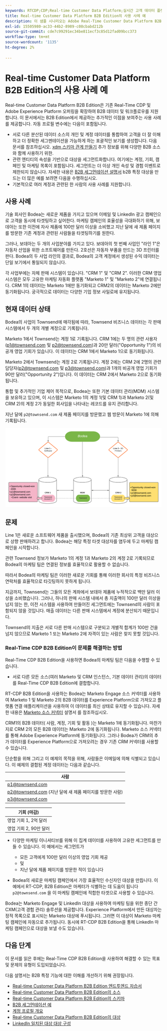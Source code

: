 ```yaml
---
keywords: RTCDP;CDP;Real-time Customer Data Platform;실시간 고객 데이터 플랫폼;실시간 cdp;cdp;rtcdp
title: Real-time Customer Data Platform B2B Edition의 사용 사례 예
description: 이 샘플 시나리오는 Adobe Real-Time Customer Data Platform B2B 에디션 구현 구성에 대한 예제를 제공합니다.
exl-id: 15505980-ac33-44b2-8989-c08cbabd212b
source-git-commit: cde7c99291ec34be811ecf3c85d12fad09bcc373
workflow-type: tm+mt
source-wordcount: '1135'
ht-degree: 2%

---
```


# Real-time Customer Data Platform B2B Edition의 사용 사례 예

Real-time Customer Data Platform B2B Edition은 기존 Real-Time CDP 및 Adobe Experience Platform 오퍼링을 확장하여 B2B 데이터 및 워크플로우를 지원합니다. 이 문서에서는 B2B Edition에서 제공하는 추가적인 이점을 보여주는 사용 사례를 제공합니다. 자동 프로필 변수에는 다음이 포함됩니다.

- 서로 다른 분산된 데이터 소스의 개인 및 계정 데이터를 통합하여 고객을 더 잘 이해하고 더 정확한 세그멘테이션을 가능하게 하는 포괄적인 보기를 생성합니다. 다음 문서를 참조하십시오. [xdm 스키마 관계 만들기](./schemas/b2b.md) 추가 정보를 위해 다양한 B2B 소스와 함께 사용하기 위한.
- 관련 엔티티의 속성을 기반으로 대상을 세그먼트화합니다. 여기에는 계정, 기회, 캠페인 및 마케팅 목록이 포함됩니다. 세그먼트는 더 이상 개인 속성 및 경험 이벤트로 제한되지 않습니다. 자세한 내용은 [B2B 세그먼테이션 설명서](./segmentation/b2b.md) b2B 특정 대상을 만드는 더 많은 예를 보려면 다음을 수행하십시오.
- 기본적으로 여러 계정과 관련된 한 사람의 사용 사례를 지원합니다.

## 사용 사례

기술 회사인 Bodea는 새로운 제품을 가지고 있으며 이메일 및 LinkedIn 광고 캠페인으로 고객을 동시에 타겟팅하고 싶어한다. 마케팅 캠페인의 효율성을 극대화하기 위해, 보데아는 또한 이전에 자사 제품에 100만 달러 이상을 소비했고 지난 달에 새 제품 페이지를 방문한 기존 계정과 관련된 사람들을 타겟팅하기를 원한다.

그러나, 보데아는 두 개의 사업분야를 가지고 있다. 보데아의 첫 번째 사업인 &quot;라인 1&quot;은 자동차 산업을 위한 소프트웨어를 만든다. 2호선은 자동차 부품을 만드는 3D 프린터를 판다. Bodea의 두 사업 라인의 결과로, Bodea의 고객 계정에서 생성된 수익 데이터는 단일 보기에서 통일되지 않습니다.

각 사업부에는 자체 판매 시스템이 있습니다. &quot;CRM 1&quot; 및 &quot;CRM 2&quot;. 이러한 CRM 영업 시스템은 모두 고유한 마케팅 자동화 플랫폼 &quot;Marketo 1&quot; 및 &quot;Marketo 2&quot;에 연결됩니다. CRM 1의 데이터는 Marketo 1에만 동기화되고 CRM2의 데이터는 Marketo 2에만 동기화됩니다. 궁극적으로 데이터는 다양한 기업 정보 사일로에 유지됩니다.

## 현재 데이터 상태

Bodea의 사업이 Townsend에 매각됨에 따라, Townsend 비즈니스 데이터는 각 판매 시스템에서 두 개의 개별 계정으로 기록됩니다.

Marketo 1에서 Townsend는 계정 1로 기록됩니다. CRM 1에는 두 명의 관련 사용자(p1@townsend.com 및 p2@townsend.com)과 20만 달러(&quot;Opportunity 1&quot;)의 비공개 영업 기회가 있습니다. 이 데이터는 CRM 1에서 Marketo 1으로 동기화됩니다.

Marketo 2에서 Townsend는 계정 2로 기록됩니다. 계정 2에는 CRM 2에 2명의 관련 담당자(p2@townsend.com 및 p3@townsend.com)과 1개의 비공개 영업 기회가 90만 달러(&quot;Opportunity 2&quot;)입니다. 이 데이터는 CRM 2에서 Marketo 2으로 동기화됩니다.

통합 및 추가적인 기업 제어 목적으로, Bodea는 또한 기본 데이터 관리(MDM) 시스템을 보유하고 있으며, 이 시스템은 Marketo 1의 계정 1(및 CRM 1)과 Marketo 2(및 CRM 2)의 계정 2가 동일한 회사임을 나타내는 레코드를 유지 관리합니다.

지난 달에 `p2@townsend.com` 새 제품 페이지를 방문했고 웹 방문이 Marketo 1에 의해 기록됩니다.

![계정 정보 다이어그램](./assets/account-info.png)

## 문제

Line 1은 새로운 소프트웨어 제품을 출시했으며, Bodea의 기존 최상위 고객을 대상으로 상향 판매하려고 합니다. Bodea는 해당 특정 타겟 대상자를 염두에 두고 마케팅 캠페인을 시작합니다.

관련 Townsend 정보가 Marketo 1의 계정 1과 Marketo 2의 계정 2로 기록되므로 Bodea의 마케팅 팀은 연결된 정보를 효율적으로 활용할 수 없습니다.

따라서 Bodea의 마케팅 팀은 이러한 새로운 기회를 통해 이러한 회사의 특정 비즈니스 연락처를 효율적으로 타깃팅하지 못하게 됩니다.

지금까지, Townsend는 그들의 모든 계좌에서 보데아 제품에 누적적으로 백만 달러 이상을 소비했습니다. 그러나, 하나의 판매 시스템 내에서 총 지출액이 100만 달러 이상을 넘지 않는 한, 이전 시스템을 사용하여 만들어진 세그먼트에는 Townsend의 사람이 포함되지 않을 것입니다. 매출 데이터는 다른 판매 시스템에서 계정에 분산되기 때문입니다.

Townsend의 지출은 서로 다른 판매 시스템으로 구분되고 개별적 합계가 100만 건을 넘지 않으므로 Marketo 1 또는 Marketo 2에 자격이 있는 사람은 찾지 못할 것입니다.

### Real-Time CDP B2B Edition이 문제를 해결하는 방법

Real-Time CDP B2B Edition을 사용하면 Bodea의 마케팅 팀은 다음을 수행할 수 있습니다.

- 서로 다른 모든 소스(여러 Marketo 및 CRM 인스턴스, 기본 데이터 관리)의 데이터를 Real-Time CDP B2B Edition에 결합합니다.

RT-CDP B2B Edition을 사용하는 Bodea는 Marketo Engage 소스 커넥터를 사용하여 Marketo 1 및 Marketo 2의 B2B 데이터를 Experience Platform으로 가져오고 플랫폼 연결 애플리케이션을 사용하여 이 데이터를 최신 상태로 유지할 수 있습니다. 자세한 내용은 [Marketo 소스 커넥터](../sources/connectors/adobe-applications/marketo/marketo.md) 설명서 를 참조하십시오.

CRM1의 B2B 데이터( 사람, 계정, 기회 및 활동 )는 Marketo 1에 동기화됩니다. 마찬가지로 CRM 2의 모든 B2B 데이터는 Marketo 2에 동기화됩니다. Marketo 소스 커넥터를 통해 Adobe Experience Platform에 동기화됩니다. 그러나 Bodea가 CRM의 추가 데이터를 Experience Platform으로 가져오려는 경우 기존 CRM 커넥터를 사용할 수 있습니다.

단순함을 위해 그리고 이 예제의 목적을 위해, 사람들은 이메일에 의해 식별되고 있습니다. 이 예제의 결합된 계정 데이터는 다음과 같습니다.

| 사람 |
|---|
| p1@townsend.com |
| p2@townsend.com (지난 달에 새 제품 페이지를 방문한 사람) |
| p3@townsend.com |

| 기회 (마감) |
|---|
| 영업 기회 1, 2억 달러 |
| 영업 기회 2, 90만 달러 |

- 다양한 마케팅 이니셔티브를 위해 이 집계 데이터를 사용하여 고유한 세그먼트를 만들 수 있습니다. 이 예에서는 세그먼트가

   - 모든 고객에게 100만 달러 이상의 영업 기회 제공
   - 및
   - 지난 달에 제품 페이지를 방문한 적이 있습니다

- Bodea의 새로운 마케팅 캠페인에서 가장 효율적인 수신자인 대상을 만듭니다. 이 예에서 RT-CDP, B2B Edition은 마케터가 식별하는 데 도움이 됩니다 `p2@townsend.com` 을 이 마케팅 캠페인에 적합한 타겟으로 사용할 수 있습니다.

Bodea는 Marketo Engage 및 LinkedIn 대상을 사용하여 마케팅 팀을 위한 종단 간 CXM(고객 경험 관리) 솔루션을 제공합니다. Experience Platform에서 만든 대상자는 정적 목록으로 표시되는 Marketo 대상에 푸시됩니다. 그러면 이 대상이 Marketo 마케팅 캠페인에 자동으로 추가됩니다. 동시에 RT-CDP B2B Edition을 통해 LinkedIn 마케팅 캠페인으로 대상을 보낼 수도 있습니다.

## 다음 단계

이 문서를 읽은 후에는 Real-Time CDP B2B Edition을 사용하여 해결할 수 있는 목표 및 문제의 유형이 도입되었습니다.

다음 설명서는 B2B 특정 기능에 대한 이해를 개선하기 위해 권장됩니다.

- [Real-time Customer Data Platform B2B Edition 엔드투엔드 자습서](./b2b-tutorial.md)
- [Real-time Customer Data Platform B2B Edition의 소스](./sources/b2b.md)
- [Real-time Customer Data Platform B2B Edition의 스키마](./schemas/b2b.md)
- [B2B 세그먼테이션 예](./segmentation/b2b.md)
- [계정 프로필 개요](./accounts/account-profile-overview.md)
- [Real-time Customer Data Platform B2B Edition의 대상](./destinations/b2b.md)
- [LinkedIn 일치된 대상 대상 구성](../destinations/catalog/social/linkedin.md)
